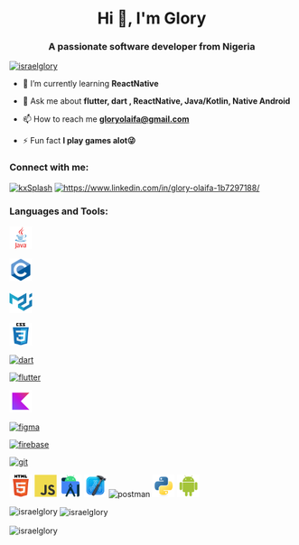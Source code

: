 <h1 align="center">Hi 👋, I'm Glory</h1>
<h3 align="center">A passionate software developer from Nigeria</h3>

<p align="left"> <a href="https://github.com/ryo-ma/github-profile-trophy"><img src="https://github-profile-trophy.vercel.app/?username=israelglory" alt="israelglory" /></a> </p>

- 🌱 I’m currently learning **ReactNative**

- 💬 Ask me about **flutter, dart , ReactNative, Java/Kotlin, Native Android**

- 📫 How to reach me **gloryolaifa@gmail.com**

- ⚡ Fun fact **I play games alot😜**

<h3 align="left">Connect with me:</h3>
<p align="left">
<a href="https://twitter.com/kxSplash" target="blank"><img align="center" src="https://raw.githubusercontent.com/rahuldkjain/github-profile-readme-generator/master/src/images/icons/Social/twitter.svg" alt="kxSplash" height="30" width="40" /></a>
<a href="https://www.linkedin.com/in/glory-olaifa-1b7297188/" target="blank"><img align="center" src="https://raw.githubusercontent.com/rahuldkjain/github-profile-readme-generator/master/src/images/icons/Social/linked-in-alt.svg" alt="https://www.linkedin.com/in/glory-olaifa-1b7297188/" height="30" width="40" /></a>
</p>

<h3 align="left">Languages and Tools:</h3>
<div > 
  
  <a href="https://www.java.com/" target="_blank" rel="noreferrer"> <img src="https://github.com/devicons/devicon/blob/master/icons/java/java-original-wordmark.svg" alt="bootstrap" width="40" height="40"/> </a>
  
  <a href="https://www.cprogramming.com/" target="_blank" rel="noreferrer"> <img src="https://raw.githubusercontent.com/devicons/devicon/master/icons/c/c-original.svg" alt="c" width="40" height="40"/> </a> 
  
  <img src="https://github.com/devicons/devicon/blob/master/icons/materialui/materialui-original.svg" title="Material UI" alt="Material UI" width="40" height="40"/>
  
  <a href="https://www.w3schools.com/css/" target="_blank" rel="noreferrer"> <img src="https://raw.githubusercontent.com/devicons/devicon/master/icons/css3/css3-original-wordmark.svg" alt="css3" width="40" height="40"/> </a> 
  
  <a href="https://dart.dev" target="_blank" rel="noreferrer"> <img src="https://www.vectorlogo.zone/logos/dartlang/dartlang-icon.svg" alt="dart" width="40" height="40"/> </a> 
  
   <a href="https://flutter.dev" target="_blank" rel="noreferrer"> <img src="https://www.vectorlogo.zone/logos/flutterio/flutterio-icon.svg" alt="flutter" width="40" height="40"/> </a> 
  
  <a href="/" target="_blank" rel="noreferrer"> <img src="https://github.com/devicons/devicon/blob/master/icons/kotlin/kotlin-original.svg" alt="express" width="40" height="40"/> </a> 
  
  <a href="https://www.figma.com/" target="_blank" rel="noreferrer"> <img src="https://www.vectorlogo.zone/logos/figma/figma-icon.svg" alt="figma" width="40" height="40"/> </a> 
  
  <a href="https://firebase.google.com/" target="_blank" rel="noreferrer"> <img src="https://www.vectorlogo.zone/logos/firebase/firebase-icon.svg" alt="firebase" width="40" height="40"/> </a> 
  
  
  <a href="https://git-scm.com/" target="_blank" rel="noreferrer"> <img src="https://www.vectorlogo.zone/logos/git-scm/git-scm-icon.svg" alt="git" width="40" height="40"/> </a> 
  
 <img src="https://raw.githubusercontent.com/devicons/devicon/master/icons/html5/html5-original-wordmark.svg" alt="html5" width="40" height="40"/>
  
<img src="https://raw.githubusercontent.com/devicons/devicon/master/icons/javascript/javascript-original.svg" alt="javascript" width="40" height="40"/>

<img src="https://github.com/devicons/devicon/blob/master/icons/androidstudio/androidstudio-original.svg" alt="Android Studio" width="40" height="40"/>

<img src="https://github.com/devicons/devicon/blob/master/icons/xcode/xcode-original.svg" alt="XCode" width="40" height="40"/>
  
  
  
  <img src="https://www.vectorlogo.zone/logos/getpostman/getpostman-icon.svg" alt="postman" width="40" height="40"/> 
  
<img src="https://raw.githubusercontent.com/devicons/devicon/master/icons/python/python-original.svg" alt="python" width="40" height="40"/> 
  
  
 <img src="https://github.com/devicons/devicon/blob/master/icons/android/android-original.svg" alt="tailwind" width="40" height="40"/> 
  
  </div>

<p><img align="left" src="https://github-readme-stats.vercel.app/api/top-langs?username=israelglory&show_icons=true&locale=en&layout=compact" alt="israelglory" /></p>

<p>&nbsp;<img align="center" src="https://github-readme-stats.vercel.app/api?username=israelglory&show_icons=true&locale=en" alt="israelglory" /></p>

<p><img align="center" src="https://github-readme-streak-stats.herokuapp.com/?user=israelglory&" alt="israelglory" /></p>

